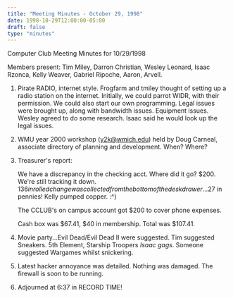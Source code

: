 ```yaml
---
title: "Meeting Minutes - October 29, 1998"
date: 1998-10-29T12:00:00-05:00
draft: false
type: "minutes"
---
```


Computer Club Meeting Minutes for 10/29/1998 </p><p>
Members present: Tim Miley, Darron Christian, Wesley Leonard, Isaac Rzonca, Kelly Weaver, Gabriel Ripoche, Aaron, Arvell. </p><p>
1) Pirate RADIO, internet style.  Frogfarm and tmiley thought of setting up a radio station on the internet.  Initially, we could parrot WIDR, with their permission.  We could also start our own programming.  Legal issues were brought up, along with bandwidth issues.  Equipment issues.  Wesley agreed to do some research.  Isaac said he would look up the legal issues. </p><p>
2) WMU year 2000 workshop (y2k@wmich.edu) held by Doug Carneal, associate directory of planning and development.  When?  Where? </p><p>
3) Treasurer's report:  </p><p>
We have a discrepancy in the checking acct.  Where did it go?  $200.  We're still tracking it down.  $136 in rolled change was collected from the bottom of the desk drawer...$27 in pennies!  Kelly pumped copper.  :^)   </p><p>
The CCLUB's on campus account got $200 to cover phone expenses. </p><p>
Cash box was $67.41, $40 in membership.  Total was $107.41. </p><p>
4) Movie party...Evil Dead/Evil Dead II were suggested.  Tim suggested Sneakers.  5th Element, Starship Troopers *Isaac gags*.  Someone suggested Wargames whilst snickering. </p><p>
5) Latest hacker annoyance was detailed.  Nothing was damaged.  The firewall is soon to be running. </p><p>
6) Adjourned at 6:37 in RECORD TIME! </p><p>
</p>
